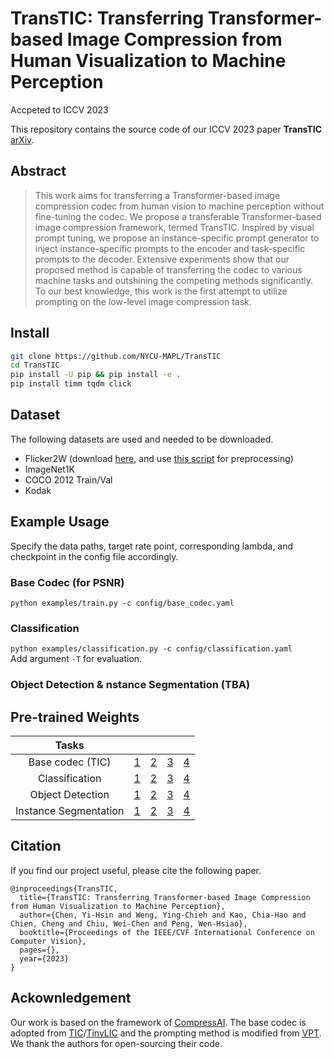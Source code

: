 # TransTIC: Transferring Transformer-based Image Compression from Human Visualization to Machine Perception
Accpeted to ICCV 2023

This repository contains the source code of our ICCV 2023 paper **TransTIC** [arXiv](https://arxiv.org/abs/2306.05085).

## Abstract
>This work aims for transferring a Transformer-based image compression codec from human vision to machine perception without fine-tuning the codec. We propose a transferable Transformer-based image compression framework, termed TransTIC. Inspired by visual prompt tuning, we propose an instance-specific prompt generator to inject instance-specific prompts to the encoder and task-specific prompts to the decoder. Extensive experiments show that our proposed method is capable of transferring the codec to various machine tasks and outshining the competing methods significantly. To our best knowledge, this work is the first attempt to utilize prompting on the low-level image compression task.

## Install

```bash
git clone https://github.com/NYCU-MAPL/TransTIC
cd TransTIC
pip install -U pip && pip install -e .
pip install timm tqdm click
```

## Dataset
The following datasets are used and needed to be downloaded.
- Flicker2W (download [here](https://github.com/liujiaheng/CompressionData), and use [this script](https://github.com/xyq7/InvCompress/tree/main/codes/scripts) for preprocessing)
- ImageNet1K
- COCO 2012 Train/Val
- Kodak

## Example Usage
Specify the data paths, target rate point, corresponding lambda, and checkpoint in the config file accordingly.

### Base Codec (for PSNR)
`python examples/train.py -c config/base_codec.yaml`

### Classification
`python examples/classification.py -c config/classification.yaml`<br>
Add argument `-T` for evaluation.

### Object Detection & nstance Segmentation (TBA)

## Pre-trained Weights
|         Tasks         |       |       |       |       |
|:---------------------:|-------|-------|-------|-------|
|     Base codec (TIC)  | [1](https://github.com/NYCU-MAPL/TransTIC/releases/download/v1.0/base_codec_1.pth.tar) | [2](https://github.com/NYCU-MAPL/TransTIC/releases/download/v1.0/base_codec_2.pth.tar) | [3](https://github.com/NYCU-MAPL/TransTIC/releases/download/v1.0/base_codec_3.pth.tar) | [4](https://github.com/NYCU-MAPL/TransTIC/releases/download/v1.0/base_codec_4.pth.tar) |
|     Classification    | [1](https://github.com/NYCU-MAPL/TransTIC/releases/download/v1.0/cls_1.pth.tar) | [2](https://github.com/NYCU-MAPL/TransTIC/releases/download/v1.0/cls_2.pth.tar) | [3](https://github.com/NYCU-MAPL/TransTIC/releases/download/v1.0/cls_3.pth.tar) | [4](https://github.com/NYCU-MAPL/TransTIC/releases/download/v1.0/cls_4.pth.tar) |
|    Object Detection   | [1]() | [2]() | [3]() | [4]() |
| Instance Segmentation | [1]() | [2]() | [3]() | [4]() |

## Citation
If you find our project useful, please cite the following paper.
```
@inproceedings{TransTIC,
  title={TransTIC: Transferring Transformer-based Image Compression from Human Visualization to Machine Perception},
  author={Chen, Yi-Hsin and Weng, Ying-Chieh and Kao, Chia-Hao and Chien, Cheng and Chiu, Wei-Chen and Peng, Wen-Hsiao},
  booktitle={Proceedings of the IEEE/CVF International Conference on Computer Vision},
  pages={},
  year={2023}
}
```

## Ackownledgement
Our work is based on the framework of [CompressAI](https://github.com/InterDigitalInc/CompressAI). The base codec is adopted from [TIC](https://github.com/lumingzzz/TIC)/[TinyLIC](https://github.com/lumingzzz/TinyLIC) and the prompting method is modified from [VPT](https://github.com/KMnP/vpt). We thank the authors for open-sourcing their code.
